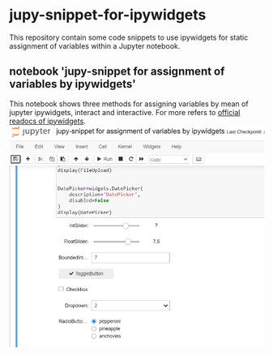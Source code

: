 # jupy-snippet-for-ipywidgets
This repository contain some code snippets to use ipywidgets for static assignment of variables within a Jupyter notebook.

## notebook 'jupy-snippet for assignment of variables by ipywidgets'
This notebook shows three methods for assigning variables by mean of jupyter ipywidgets, interact and interactive.
For more refers to [official readocs of ipywidgets](https://ipywidgets.readthedocs.io/en/latest/examples/Widget%20List.html).
![screenshot_1](https://raw.githubusercontent.com/MCilento93/jupy-snippet-for-ipywidgets/master/screenshots/screenshot%202020-09-06.png)

